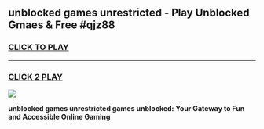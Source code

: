 
## unblocked games unrestricted - Play Unblocked Gmaes & Free #qjz88
<h3>
<a href="https://premium.freeplayer.one?title=unblocked_games_unrestricted&ref=01M">CLICK TO PLAY</a></h3>
<hr>

<h3>
<a href="https://premium.freeplayer.one?title=unblocked_games_unrestricted&ref=01M">CLICK 2 PLAY</a>
  
</h3>

<a href="https://premium.freeplayer.one?title=unblocked_games_unrestricted&ref=01M"><img src="https://clearcache.store/games.png"></a>


**unblocked games unrestricted games unblocked: Your Gateway to Fun and Accessible Online Gaming**
